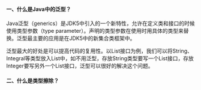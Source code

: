#### 一、什么是Java中的泛型？

Java泛型（generics）是JDK5中引入的一个新特性，允许在定义类和接口的时候使用类型参数（type parameter）。声明的类型参数在使用时用具体的类型来替换。泛型最主要的应用是在JDK5中的新集合类框架中。

泛型最大的好处是可以提高代码的复用性。以List接口为例，我们可以将String、Integral等类型放入List中，如不用泛型，存放String类型要写一个List接口，存放Integer要写另外一个List接口，泛型可以很好的解决这个问题。

#### 二、什么是类型擦除？

